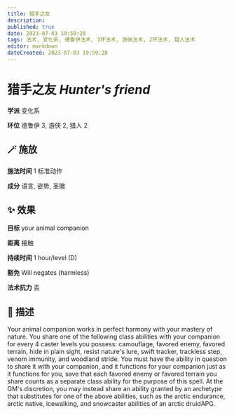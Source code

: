 ```yaml
---
title: 猎手之友
description: 
published: true
date: 2023-07-03 19:59:28
tags: 法术, 变化系, 德鲁伊法术, 3环法术, 游侠法术, 2环法术, 猎人法术
editor: markdown
dateCreated: 2023-07-03 19:59:28
---
```


# **猎手之友** *Hunter's friend*

**学派** 变化系 

**环位** 德鲁伊 3, 游侠 2, 猎人 2

## 🪄 施放

**施法时间** 1 标准动作

**成分** 语言, 姿势, 圣徽

## ✨ 效果 

**目标** your animal companion 

**距离** 接触  

**持续时间** 1 hour/level (D) 

**豁免** Will negates (harmless)

**法术抗力** 否

## 📖 描述

Your animal companion works in perfect harmony with your mastery of nature. You share one of the following class abilities with your companion for every 4 caster levels you possess: camouflage, favored enemy, favored terrain, hide in plain sight, resist nature's lure, swift tracker, trackless step, venom immunity, and woodland stride. You must have the ability in question to share it with your companion, and it functions for your companion just as it functions for you, save that each favored enemy or favored terrain you share counts as a separate class ability for the purpose of this spell.  At the GM's discretion, you may instead share an ability granted by an archetype that substitutes for one of the above abilities, such as the arctic endurance, arctic native, icewalking, and snowcaster abilities of an arctic druidAPG.
    